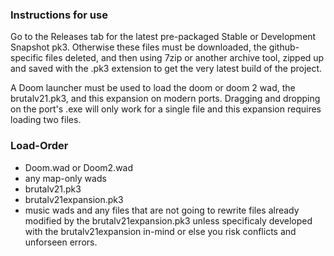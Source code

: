 ### Instructions for use

Go to the Releases tab for the latest pre-packaged Stable or Development Snapshot pk3.  Otherwise these files must be downloaded, the github-specific files deleted, and then using 7zip or another archive tool, zipped up and saved with the .pk3 extension to get the very latest build of the project.

A Doom launcher must be used to load the doom or doom 2 wad, the brutalv21.pk3, and this expansion on modern ports.  Dragging and dropping on the port's .exe will only work for a single file and this expansion requires loading two files.

### Load-Order

- Doom.wad or Doom2.wad
- any map-only wads
- brutalv21.pk3
- brutalv21expansion.pk3
- music wads and any files that are not going to rewrite files already modified by the brutalv21expansion.pk3 unless specificaly developed with the brutalv21expansion in-mind or else you risk conflicts and unforseen errors.

